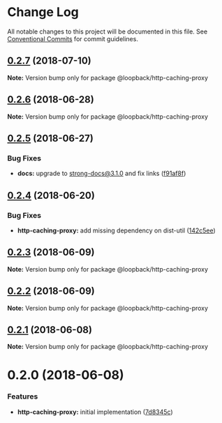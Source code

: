 # Change Log

All notable changes to this project will be documented in this file.
See [Conventional Commits](https://conventionalcommits.org) for commit guidelines.

<a name="0.2.7"></a>
## [0.2.7](https://github.com/strongloop/loopback-next/compare/@loopback/http-caching-proxy@0.2.6...@loopback/http-caching-proxy@0.2.7) (2018-07-10)




**Note:** Version bump only for package @loopback/http-caching-proxy

<a name="0.2.6"></a>
## [0.2.6](https://github.com/strongloop/loopback-next/compare/@loopback/http-caching-proxy@0.2.5...@loopback/http-caching-proxy@0.2.6) (2018-06-28)




**Note:** Version bump only for package @loopback/http-caching-proxy

<a name="0.2.5"></a>
## [0.2.5](https://github.com/strongloop/loopback-next/compare/@loopback/http-caching-proxy@0.2.4...@loopback/http-caching-proxy@0.2.5) (2018-06-27)


### Bug Fixes

* **docs:** upgrade to strong-docs@3.1.0 and fix links ([f91af8f](https://github.com/strongloop/loopback-next/commit/f91af8f))




<a name="0.2.4"></a>
## [0.2.4](https://github.com/strongloop/loopback-next/compare/@loopback/http-caching-proxy@0.2.3...@loopback/http-caching-proxy@0.2.4) (2018-06-20)


### Bug Fixes

* **http-caching-proxy:** add missing dependency on dist-util ([142c5ee](https://github.com/strongloop/loopback-next/commit/142c5ee))




<a name="0.2.3"></a>
## [0.2.3](https://github.com/strongloop/loopback-next/compare/@loopback/http-caching-proxy@0.2.1...@loopback/http-caching-proxy@0.2.3) (2018-06-09)




**Note:** Version bump only for package @loopback/http-caching-proxy

<a name="0.2.2"></a>
## [0.2.2](https://github.com/strongloop/loopback-next/compare/@loopback/http-caching-proxy@0.2.1...@loopback/http-caching-proxy@0.2.2) (2018-06-09)




**Note:** Version bump only for package @loopback/http-caching-proxy

<a name="0.2.1"></a>
## [0.2.1](https://github.com/strongloop/loopback-next/compare/@loopback/http-caching-proxy@0.2.0...@loopback/http-caching-proxy@0.2.1) (2018-06-08)




**Note:** Version bump only for package @loopback/http-caching-proxy

<a name="0.2.0"></a>
# 0.2.0 (2018-06-08)


### Features

* **http-caching-proxy:** initial implementation ([7d8345c](https://github.com/strongloop/loopback-next/commit/7d8345c))
